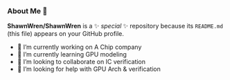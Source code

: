 ### About Me 👋

**ShawnWren/ShawnWren** is a ✨ _special_ ✨ repository because its `README.md` (this file) appears on your GitHub profile.

- 🔭 I’m currently working on A Chip company
- 🌱 I’m currently learning GPU modeling
- 👯 I’m looking to collaborate on IC verification
- 🤔 I’m looking for help with GPU Arch & verification
